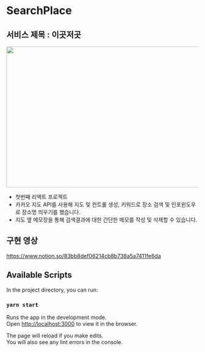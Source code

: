 # SearchPlace 


## 서비스 제목 :  이곳저곳

<img src="https://user-images.githubusercontent.com/51810552/97827260-16d58280-1d07-11eb-84e8-1e37fdc555f8.PNG" width="700" height="370">

- 첫번째 리액트 프로젝트
- 카카오 지도 API를 사용해 지도 및 컨트롤 생성, 키워드로 장소 검색 및 인포윈도우로 장소명 띄우기를 했습니다.
- 지도 옆 메모장을 통해 검색결과에 대한 간단한 메모를 작성 및 삭제할 수 있습니다.


## 구현 영상
https://www.notion.so/83bb8def06214cb8b738a5a7411fe6da


## Available Scripts

In the project directory, you can run:

### `yarn start`

Runs the app in the development mode.\
Open [http://localhost:3000](http://localhost:3000) to view it in the browser.

The page will reload if you make edits.\
You will also see any lint errors in the console.


